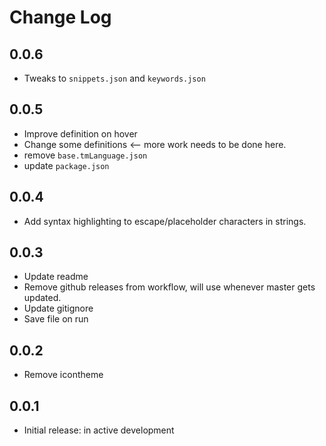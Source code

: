 # Change Log

## 0.0.6

- Tweaks to `snippets.json` and `keywords.json`

## 0.0.5

- Improve definition on hover
- Change some definitions <-- more work needs to be done here.
- remove `base.tmLanguage.json`
- update `package.json`

## 0.0.4

- Add syntax highlighting to escape/placeholder characters in strings.

## 0.0.3

- Update readme
- Remove github releases from workflow, will use whenever master gets updated.
- Update gitignore
- Save file on run

## 0.0.2

- Remove icontheme

## 0.0.1

- Initial release: in active development
